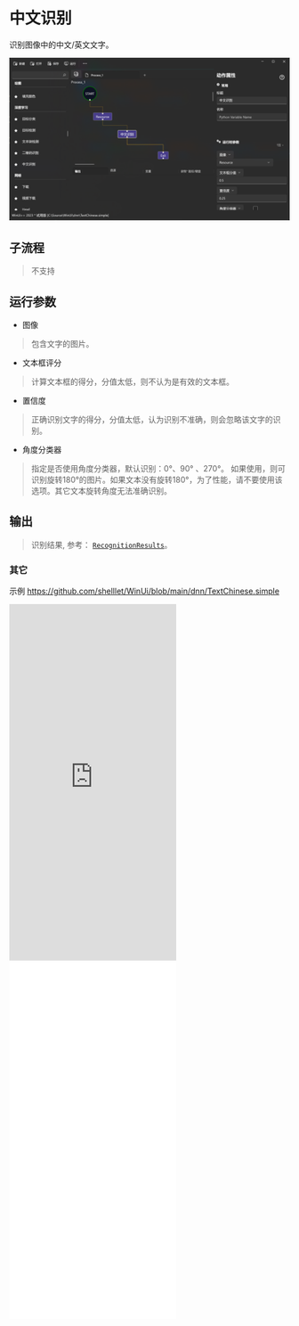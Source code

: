 # 中文识别 
识别图像中的中文/英文文字。

![TextChinese](./images/03.png ':size=90%')

## 子流程
> 不支持

## 运行参数

* 图像
> 包含文字的图片。

* 文本框评分
> 计算文本框的得分，分值太低，则不认为是有效的文本框。

* 置信度
> 正确识别文字的得分，分值太低，认为识别不准确，则会忽略该文字的识别。

* 角度分类器
>  指定是否使用角度分类器，默认识别：0°、90° 、270°。 如果使用，则可识别旋转180°的图片。如果文本没有旋转180°，为了性能，请不要使用该选项。其它文本旋转角度无法准确识别。

## 输出 

> 识别结果, 参考： [`RecognitionResults`](./types/RecognitionResult.md)。

### 其它

示例 https://github.com/shelllet/WinUi/blob/main/dnn/TextChinese.simple

<iframe type="text/html" height="640px" src="https://www.youtube.com/embed/-XdfKlw-vgQ" frameborder="0"></iframe>

<iframe src="//player.bilibili.com/player.html?bvid=BV17N4y1S7xm&page=1&autoplay=0" height='640px' scrolling="no" frameborder="no" framespacing="0" allowfullscreen="true"></iframe>